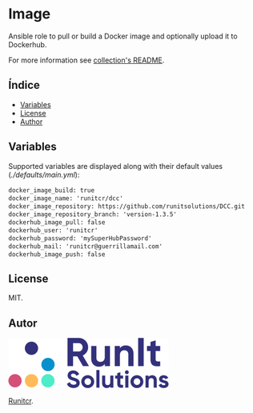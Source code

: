 # Image

Ansible role to pull or build a Docker image and optionally upload it to Dockerhub.

For more information see [collection's README](../../README.md).

## Índice

- [Variables](#variables)
- [License](#license)
- [Author](#author)

## Variables

Supported variables are displayed along with
their default values (*./defaults/main.yml*):

```
docker_image_build: true
docker_image_name: 'runitcr/dcc'
docker_image_repository: https://github.com/runitsolutions/DCC.git
docker_image_repository_branch: 'version-1.3.5'
dockerhub_image_pull: false
dockerhub_user: 'runitcr'
dockerhub_password: 'mySuperHubPassword'
dockerhub_mail: 'runitcr@guerrillamail.com'
dockerhub_image_push: false
```

## License

MIT.

## Autor

![Runitcr](../../img/author.png)

[Runitcr](https://runitcr.com).